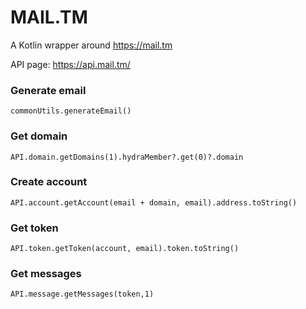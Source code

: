 # **MAIL.TM**

A Kotlin wrapper around https://mail.tm

API page: https://api.mail.tm/

### **Generate email**

`commonUtils.generateEmail()`

### **Get domain**

`API.domain.getDomains(1).hydraMember?.get(0)?.domain`

### **Create account**

`API.account.getAccount(email + domain, email).address.toString()`

### **Get token**

`API.token.getToken(account, email).token.toString()`

### **Get messages**

`API.message.getMessages(token,1)`